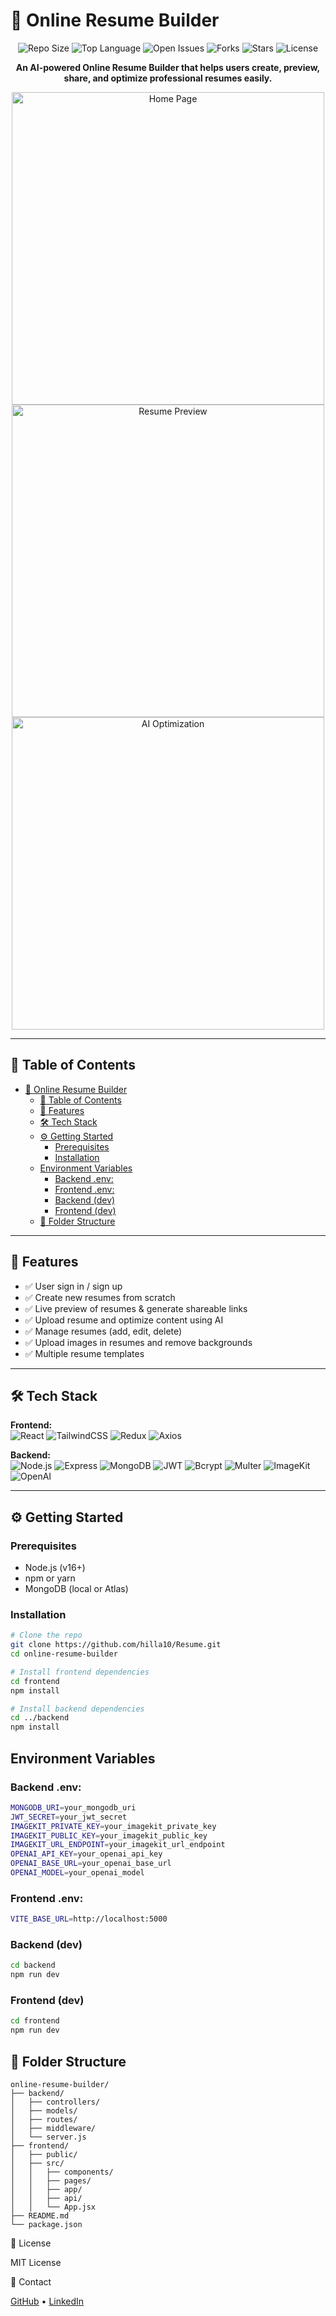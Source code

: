 # 📝 Online Resume Builder

<p align="center">
  <img src="https://img.shields.io/github/repo-size/hilla10/resume" alt="Repo Size" />
  <img src="https://img.shields.io/github/languages/top/hilla10/resume" alt="Top Language" />
  <img src="https://img.shields.io/github/issues/hilla10/resume" alt="Open Issues" />
  <img src="https://img.shields.io/github/forks/hilla10/resume" alt="Forks" />
  <img src="https://img.shields.io/github/stars/hilla10/resume" alt="Stars" />
  <img src="https://img.shields.io/badge/license-MIT-blue" alt="License" />
</p>

<p align="center">
  <strong>An AI-powered Online Resume Builder that helps users create, preview, share, and optimize professional resumes easily.</strong>
</p>

<p align="center">
  <a href="https://resume-eta-swart.vercel.app/">
    <img src="frontend/public/images/home-page.png" alt="Home Page" width="500" />
  </a>
  <a href="https://resume-eta-swart.vercel.app/">
    <img src="frontend/public/images/resume-preview.png" alt="Resume Preview" width="500" />
  </a>
  <a href="https://resume-eta-swart.vercel.app/">
    <img src="frontend/public/images/ai-optimization.png" alt="AI Optimization" width="500" />
  </a>
</p>


---

## 📑 Table of Contents

- [📝 Online Resume Builder](#-online-resume-builder)
  - [📑 Table of Contents](#-table-of-contents)
  - [🚀 Features](#-features)
  - [🛠️ Tech Stack](#️-tech-stack)
  - [⚙️ Getting Started](#️-getting-started)
    - [Prerequisites](#prerequisites)
    - [Installation](#installation)
  - [Environment Variables](#environment-variables)
    - [Backend .env:](#backend-env)
    - [Frontend .env:](#frontend-env)
    - [Backend (dev)](#backend-dev)
    - [Frontend (dev)](#frontend-dev)
  - [📂 Folder Structure](#-folder-structure)

---

## 🚀 Features

- ✅ User sign in / sign up
- ✅ Create new resumes from scratch
- ✅ Live preview of resumes & generate shareable links
- ✅ Upload resume and optimize content using AI
- ✅ Manage resumes (add, edit, delete)
- ✅ Upload images in resumes and remove backgrounds
- ✅ Multiple resume templates

---

## 🛠️ Tech Stack

**Frontend:**  
![React](https://img.shields.io/badge/React-61DAFB?style=flat&logo=react&logoColor=black)
![TailwindCSS](https://img.shields.io/badge/TailwindCSS-38B2AC?style=flat&logo=tailwind-css&logoColor=white)
![Redux](https://img.shields.io/badge/Redux-764ABC?style=flat&logo=redux&logoColor=white)
![Axios](https://img.shields.io/badge/Axios-5A29E4?style=flat&logo=axios&logoColor=white)

**Backend:**  
![Node.js](https://img.shields.io/badge/Node.js-339933?style=flat&logo=node.js&logoColor=white)
![Express](https://img.shields.io/badge/Express-000000?style=flat&logo=express&logoColor=white)
![MongoDB](https://img.shields.io/badge/MongoDB-47A248?style=flat&logo=mongodb&logoColor=white)
![JWT](https://img.shields.io/badge/JWT-000000?style=flat&logo=jsonwebtokens&logoColor=white)
![Bcrypt](https://img.shields.io/badge/Bcrypt-DA627D?style=flat)
![Multer](https://img.shields.io/badge/Multer-8D6BFF?style=flat)
![ImageKit](https://img.shields.io/badge/ImageKit-FF6D00?style=flat)
![OpenAI](https://img.shields.io/badge/OpenAI-412991?style=flat&logo=openai&logoColor=white)

---

## ⚙️ Getting Started

### Prerequisites

- Node.js (v16+)
- npm or yarn
- MongoDB (local or Atlas)

### Installation

```bash
# Clone the repo
git clone https://github.com/hilla10/Resume.git
cd online-resume-builder

# Install frontend dependencies
cd frontend
npm install

# Install backend dependencies
cd ../backend
npm install

```

## Environment Variables

### Backend .env:

```bash
MONGODB_URI=your_mongodb_uri
JWT_SECRET=your_jwt_secret
IMAGEKIT_PRIVATE_KEY=your_imagekit_private_key
IMAGEKIT_PUBLIC_KEY=your_imagekit_public_key
IMAGEKIT_URL_ENDPOINT=your_imagekit_url_endpoint
OPENAI_API_KEY=your_openai_api_key
OPENAI_BASE_URL=your_openai_base_url
OPENAI_MODEL=your_openai_model
```

### Frontend .env:

```bash
VITE_BASE_URL=http://localhost:5000
```

### Backend (dev)

```bash
cd backend
npm run dev
```

### Frontend (dev)

```bash
cd frontend
npm run dev
```

## 📂 Folder Structure

```
online-resume-builder/
├── backend/
│   ├── controllers/
│   ├── models/
│   ├── routes/
│   ├── middleware/
│   └── server.js
├── frontend/
│   ├── public/
│   ├── src/
│   │   ├── components/
│   │   ├── pages/
│   │   ├── app/
│   │   ├── api/
│   │   └── App.jsx
├── README.md
└── package.json
```

📄 License

MIT License

👤 Contact

<p align="left"> <a href="https://github.com/hilla10">GitHub</a> • <a href="https://www.linkedin.com/in/hailemichaelnegusse/">LinkedIn</a> </p>
